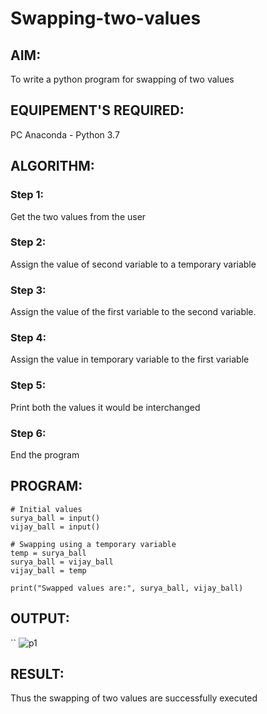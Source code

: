 # Swapping-two-values
## AIM:
To write a python program for swapping of two values
## EQUIPEMENT'S REQUIRED: 
PC
Anaconda - Python 3.7
## ALGORITHM: 
### Step 1:
Get the two values from the user
### Step 2: 
Assign the value of second variable to a temporary variable 
### Step 3: 
Assign the value of the first variable to the second variable.
### Step 4:  
Assign the value in temporary variable to the first variable
### Step 5: 
Print both the values it would be interchanged
### Step 6: 
End the program
## PROGRAM:
```
# Initial values
surya_ball = input()
vijay_ball = input()

# Swapping using a temporary variable
temp = surya_ball
surya_ball = vijay_ball
vijay_ball = temp

print("Swapped values are:", surya_ball, vijay_ball)

````
## OUTPUT:

``
![p1](https://github.com/Balaji-Jothiramalingam/Swapping-two-values/assets/114234865/c69fce5a-e6d5-4cf3-886c-7cd88e0e9adf)



## RESULT:
Thus the swapping of two values are successfully executed



